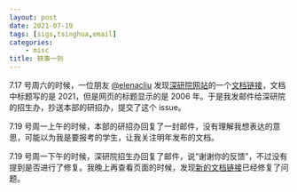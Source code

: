 ```yaml
---
layout: post
date: 2021-07-19
tags: [sigs,tsinghua,email]
categories:
    - misc
title: 轶事一则
---
```


7.17 号周六的时候，一位朋友 [@elenacliu](https://github.com/elenacliu) 发现[深研院网站](https://www.sigs.tsinghua.edu.cn/2020/0923/c118a21164/page.htm)的一个[文档链接](https://www.sigs.tsinghua.edu.cn/_upload/article/files/81/7c/a5c0421f4e418de32ef13701da95/448b40b3-87e2-4026-832e-28b113a01f4a.pdf)，文档中标题写的是 2021，但是网页的标题显示的是 2006 年。于是我发邮件给深研院的招生办，抄送本部的研招办，提交了这个 issue。

7.19 号周一上午的时候，本部的研招办回复了一封邮件，没有理解我想表达的意思，可能以为我是要报考的学生，让我关注明年发布的文档。

7.19 号周一下午的时候，深研院招生办回复了邮件，说“谢谢你的反馈”，不过没有提到是否进行了修复。我晚上再查看页面的时候，发现[新的文档链接](https://www.sigs.tsinghua.edu.cn/_upload/article/files/81/7c/a5c0421f4e418de32ef13701da95/7917dd50-ad49-4664-a275-821fab3bfd87.pdf)已经修复了问题。